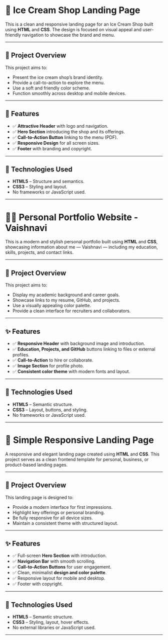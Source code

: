 # 🍦 Ice Cream Shop Landing Page

This is a clean and responsive landing page for an Ice Cream Shop built using **HTML** and **CSS**. The design is focused on visual appeal and user-friendly navigation to showcase the brand and menu.

---

## 📌 Project Overview

This project aims to:

- Present the ice cream shop’s brand identity.
- Provide a call-to-action to explore the menu.
- Use a soft and friendly color scheme.
- Function smoothly across desktop and mobile devices.

---

## 🍨 Features

- ✅ **Attractive Header** with logo and navigation.
- ✅ **Hero Section** introducing the shop and its offerings.
- ✅ **Call-to-Action Button** linking to the menu (PDF).
- ✅ **Responsive Design** for all screen sizes.
- ✅ **Footer** with branding and copyright.

---

## 🔧 Technologies Used

- **HTML5** – Structure and semantics.
- **CSS3** – Styling and layout.
- No frameworks or JavaScript used.

---

# 👩‍💻 Personal Portfolio Website - Vaishnavi

This is a modern and stylish personal portfolio built using **HTML** and **CSS**, showcasing information about me — Vaishnavi — including my education, skills, projects, and contact links.

---

## 📌 Project Overview

This project aims to:

- Display my academic background and career goals.
- Showcase links to my resume, GitHub, and projects.
- Use a visually appealing color palette.
- Provide a clean interface for recruiters and collaborators.

---

## ✨ Features

- ✅ **Responsive Header** with background image and introduction.
- ✅ **Education, Projects, and GitHub** buttons linking to files or external profiles.
- ✅ **Call-to-Action** to hire or collaborate.
- ✅ **Image Section** for profile photo.
- ✅ **Consistent color theme** with modern fonts and layout.

---

## 🔧 Technologies Used

- **HTML5** – Semantic structure.
- **CSS3** – Layout, buttons, and styling.
- No frameworks or JavaScript used.

---
# 🚀 Simple Responsive Landing Page

A responsive and elegant landing page created using **HTML** and **CSS**. This project serves as a clean frontend template for personal, business, or product-based landing pages.

---

## 📌 Project Overview

This landing page is designed to:

- Provide a modern interface for first impressions.
- Highlight key offerings or personal branding.
- Be fully responsive for all device sizes.
- Maintain a consistent theme with structured layout.

---

## ✨ Features

- ✅ Full-screen **Hero Section** with introduction.
- ✅ **Navigation Bar** with smooth scrolling.
- ✅ **Call-to-Action Buttons** for user engagement.
- ✅ Clean, minimalist **design and color palette**.
- ✅ Responsive layout for mobile and desktop.
- ✅ Footer with copyright.

---

## 🔧 Technologies Used

- **HTML5** – Semantic structure.
- **CSS3** – Styling, layout, hover effects.
- No external libraries or JavaScript used.

---







